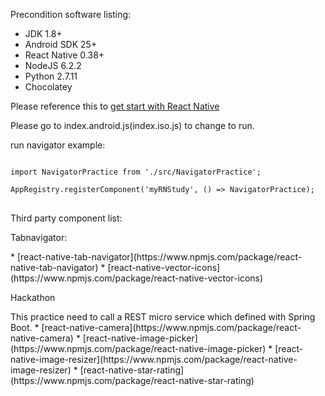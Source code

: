 Precondition software listing:
* JDK 1.8+
* Android SDK 25+
* React Native 0.38+
* NodeJS 6.2.2
* Python 2.7.11
* Chocolatey

Please reference this to [get start with React Native](http://facebook.github.io/react-native/docs/getting-started.html)

Please go to index.android.js(index.iso.js) to change to run.

run navigator example:
<pre>
<code>
import NavigatorPractice from './src/NavigatorPractice';

AppRegistry.registerComponent('myRNStudy', () => NavigatorPractice);
</code>	
</pre>

Third party component list:
<p>Tabnavigator:</p>
* [react-native-tab-navigator](https://www.npmjs.com/package/react-native-tab-navigator)
* [react-native-vector-icons](https://www.npmjs.com/package/react-native-vector-icons)
<p>Hackathon</p>
This practice need to call a REST micro service which defined with Spring Boot.
* [react-native-camera](https://www.npmjs.com/package/react-native-camera)
* [react-native-image-picker](https://www.npmjs.com/package/react-native-image-picker)
* [react-native-image-resizer](https://www.npmjs.com/package/react-native-image-resizer)
* [react-native-star-rating](https://www.npmjs.com/package/react-native-star-rating)

